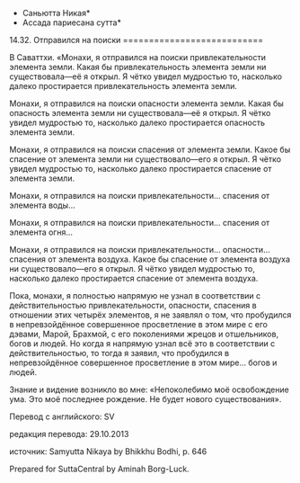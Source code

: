 * Саньютта Никая*
* Ассада париесана сутта*

14\.32\. Отправился на поиски
\=\=\=\=\=\=\=\=\=\=\=\=\=\=\=\=\=\=\=\=\=\=\=\=\=\=\=

В Саваттхи\. «Монахи, я отправился на поиски привлекательности элемента земли\. Какая бы привлекательность элемента земли ни существовала—её я открыл\. Я чётко увидел мудростью то, насколько далеко простирается привлекательность элемента земли\.

Монахи, я отправился на поиски опасности элемента земли\. Какая бы опасность элемента земли ни существовала—её я открыл\. Я чётко увидел мудростью то, насколько далеко простирается опасность элемента земли\.

Монахи, я отправился на поиски спасения от элемента земли\. Какое бы спасение от элемента земли ни существовало—его я открыл\. Я чётко увидел мудростью то, насколько далеко простирается спасение от элемента земли\.

Монахи, я отправился на поиски привлекательности… спасения от элемента воды…

Монахи, я отправился на поиски привлекательности… спасения от элемента огня…

Монахи, я отправился на поиски привлекательности… опасности… спасения от элемента воздуха\. Какое бы спасение от элемента воздуха ни существовало—его я открыл\. Я чётко увидел мудростью то, насколько далеко простирается спасение от элемента воздуха\.

Пока, монахи, я полностью напрямую не узнал в соответствии с действительностью привлекательности, опасности, спасения в отношении этих четырёх элементов, я не заявлял о том, что пробудился в непревзойдённое совершенное просветление в этом мире с его дэвами, Марой, Брахмой, с его поколениями жрецов и отшельников, богов и людей\. Но когда я напрямую узнал всё это в соответствии с действительностью, то тогда я заявил, что пробудился в непревзойдённое совершенное просветление в этом мире… богов и людей\.

Знание и видение возникло во мне: «Непоколебимо моё освобождение ума\. Это моё последнее рождение\. Не будет нового существования»\.

Перевод с английского: SV

редакция перевода: 29\.10\.2013

источник: Samyutta Nikaya by Bhikkhu Bodhi, p\. 646

Prepared for SuttaCentral by Aminah Borg\-Luck\.